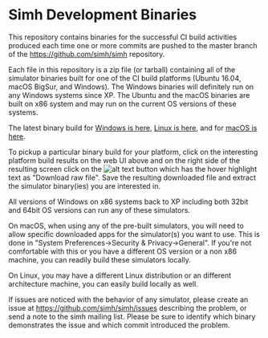 # Simh Development Binaries

This repository contains binaries for the successful CI build activities produced each time one or more commits are pushed to the master branch of the https://github.com/simh/simh repository.

Each file in this repository is a zip file (or tarball) containing all of the simulator binaries built for one of the CI build platforms (Ubuntu 16.04, macOS BigSur, and Windows).    The Windows binaries will definitely run on any Windows systems since XP.  The Ubuntu and the macOS binaries are built on x86 system and may run on the current OS versions of these systems.

The latest binary build for [Windows is here](https://github.com/simh/Development-Binaries/blob/master/simh-2024-07-05_06-07-03-Windows-Win32-4.0-Current-670a3728.zip?raw=true), [Linux is here](https://github.com/simh/Development-Binaries/blob/master/simh-2024-07-05_05-47-25-Linux-x86_64-4.0-Current-670a3728.tgz?raw=true), and for [macOS is here](https://github.com/simh/Development-Binaries/blob/master/simh-2024-07-04_23-54-46-macOS-i386-4.0-Current-670a3728.tgz?raw=true).

To pickup a particular binary build for your platform, click on the interesting platform build results on the web UI above and on the right side of the resulting screen click on the  ![alt text](https://github.com/simh/Development-Binaries/blob/master/DownloadRawFile.png?raw=true) button which has the hover highlight text as "Download raw file".   Save the resulting downloaded file and extract the simulator binary(ies) you are interested in.

All versions of Windows on x86 systems back to XP including both 32bit and 64bit OS versions can run any of these simulators.

On macOS, when using any of the pre-built simulators, you will need to allow specific downloaded apps for the simulator(s) you want to use.  This is done in "System Preferences->Security & Privacy->General".  If you're not comfortable with this or you have a different OS version or a non x86 machine, you can readily build these simulators locally.

On Linux, you may have a different Linux distribution or an different architecture machine, you can easily build locally as well.

If issues are noticed with the behavior of any simulator, please create an issue at https://github.com/simh/simh/issues describing the problem, or send a note to the simh mailing list.  Please be sure to identify which binary demonstrates the issue and which commit introduced the problem.
